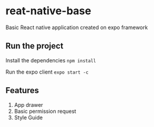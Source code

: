 # reat-native-base
Basic React native application created on expo framework

## Run the project
Install the dependencies
`npm install`

Run the expo client
`expo start -c`

## Features
1. App drawer
2. Basic permission request
3. Style Guide

